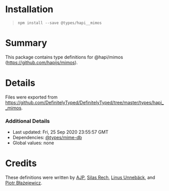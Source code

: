 # Installation
> `npm install --save @types/hapi__mimos`

# Summary
This package contains type definitions for @hapi/mimos (https://github.com/hapijs/mimos).

# Details
Files were exported from https://github.com/DefinitelyTyped/DefinitelyTyped/tree/master/types/hapi__mimos.

### Additional Details
 * Last updated: Fri, 25 Sep 2020 23:55:57 GMT
 * Dependencies: [@types/mime-db](https://npmjs.com/package/@types/mime-db)
 * Global values: none

# Credits
These definitions were written by [AJP](https://github.com/AJamesPhillips), [Silas Rech](https://github.com/lenovouser), [Linus Unnebäck](https://github.com/LinusU), and [Piotr Błażejewicz](https://github.com/peterblazejewicz).
